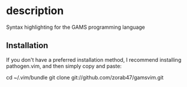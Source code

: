 # description

Syntax highlighting for the GAMS programming language

## Installation

If you don't have a preferred installation method, I recommend installing pathogen.vim, and then simply copy and paste:

cd ~/.vim/bundle
git clone git://github.com/zorab47/gamsvim.git

